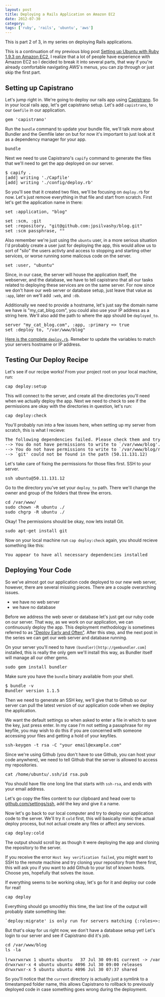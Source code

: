 ```yaml
---
layout: post
title: Deploying a Rails Application on Amazon EC2
date: 2012-07-30
category:
tags: ['ruby', 'rails', 'ubuntu', 'aws']
---
```


<div class='callout'>
	This is part 2 of 3, in my series on deploying Rails applications.
</div>

This is a continuation of my previous blog post [Setting up Ubuntu with Ruby 1.9.3 on Amazon EC2](/posts/setting-up-ubuntu-with-ruby-193-on-amazon-ec2/), I realize that a lot of people have experience with Amazon EC2 so I decided to break it into several parts, that way if you're already comfortable navigating AWS's menus, you can zip through or just skip the first part.

## Setting up Capistrano

Let's jump right in. We're going to deploy our rails app using [Capistrano](https://github.com/capistrano/capistrano). So in your local rails app, let's get capistrano setup. Let's add `capistrano`, to our `Gemfile` in our application.

<pre class="prettyprint lang-ruby">
gem 'capistrano'
</pre>

Run the `bundle` command to update your bundle file, we'll talk more about Bundler and the Gemfile later on but for now it's important to just look at it as a dependency manager for your app.

<pre>
bundle
</pre>

Next we need to use Capistrano's `capify` command to generate the files that we'll need to get the app deployed on our server.

<pre>
$ capify .
[add] writing './Capfile'
[add] writing './config/deploy.rb'
</pre>

So you'll see that it created two files, we'll be focusing on `deploy.rb` for now. Let's just remove everything in that file and start from scratch. First let's get the application name in there:

<pre class="prettyprint lang-ruby">
set :application, "blog"
</pre>

<pre class="prettyprint lang-ruby">
set :scm, :git
set :repository, "git@github.com:jpsilvashy/blog.git"
set :scm_passphrase, ""
</pre>

Also remember we're just using the `ubuntu` user, in a more serious situation I'd probably create a user just for deploying the app, this would allow us to sort of "silo" the users activty and access to stopping and starting other services, or worse running some malicous code on the server.

<pre class="prettyprint lang-ruby">
set :user, "ubuntu"
</pre>

Since, in our case, the server will house the application itself, the webserver, and the database, we have to tell capistrano that all our tasks related to deploying these services are on the same server. For now since we don't have our web server or database setup, just leave that value as `:app`, later on we'll add `:web`, and `:db`.

Additionally we need to provide a hostname, let's just say the domain name we have is "my_cat_blog.com", you could also use your IP address as a string here. We'll also add the path to where the app should be `deployed_to`.

<pre class="prettyprint lang-ruby">
server "my_cat_blog.com", :app, :primary => true
set :deploy_to, "/var/www/blog"
</pre>

[Here is the complete `deploy.rb`](https://gist.github.com/3205604). Remeber to update the variables to match your servers hostname or IP address.

## Testing Our Deploy Recipe

Let's see if our recipe works! From your project root on your local machine, run:

<pre>
cap deploy:setup
</pre>

This will connect to the server, and create all the directories you'll need when we actually deploy the app. Next we need to check to see if the permissions are okay with the directories in question, let's run:

<pre>
cap deploy:check
</pre>

You'll probably run into a few issues here, when setting up my server from scratch, this is what I recieve:

<pre>
The following dependencies failed. Please check them and try again:
--> You do not have permissions to write to `/var/www/blog'. (50.11.131.12)
--> You do not have permissions to write to `/var/www/blog/releases'. (50.11.131.12)
--> `git' could not be found in the path (50.11.131.12)
</pre>

Let's take care of fixing the permissions for those files first. SSH to your server.

<pre>
ssh ubuntu@50.11.131.12
</pre>

Go to the directory you've set your `deploy_to` path. There we'll change the owner and group of the folders that threw the errors.

<pre>
cd /var/www/
sudo chown -R ubuntu ./
sudo chgrp -R ubuntu ./
</pre>

Okay! The permissions should be okay, now lets install Git.

<pre>
sudo apt-get install git
</pre>

Now on your local machine run `cap deploy:check` again, you should recieve something like this:

<pre>
You appear to have all necessary dependencies installed
</pre>

## Deploying Your Code

So we've almost got our application code deployed to our new web server, however, there are several missing pieces. There are a couple overarching issues.

- we have no web server
- we have no database

Before we address the web sever or database let's just get our ruby code on our server. That way, as we work on our application, we can continuously deploy the app. This deployment methodology is sometimes referred to as ["Deploy Early and Often"](http://programmer.97things.oreilly.com/wiki/index.php/Deploy_Early_and_Often). After this step, and the next post in the series we can get our web server and database running.

On your server you'll need to have `(bundler)[http://gembundler.com]` installed, this is really the only gem we'll install this way, as Bundler itself will manage all our other gems.

<pre>
sudo gem install bundler
</pre>

Make sure you have the `bundle` binary available from your shell.

<pre>
$ bundle -v
Bundler version 1.1.5
</pre>

Then we need to generate an SSH key, we'll give that to Github so our server can pull the latest version of our application code when we deploy the application.

We want the default settings so when asked to enter a file in which to save the key, just press enter. In my case I'm not setting a passphrase for my keyfile, you may wish to do this if you are concerned with someone accessing your files and getting a hold of your keyfiles.

<pre>
ssh-keygen -t rsa -C "your_email@example.com"
</pre>

Since we're using Github (you don't have to use Github, you can host your code anywhere), we need to tell Github that the server is allowed to access my repositories.

<pre>
cat /home/ubuntu/.ssh/id_rsa.pub
</pre>

You should have file one long line that starts with `ssh-rsa`, and ends with your email address.

Let's go copy the files content to our clipboard and head over to [github.com/settings/ssh](https://github.com/settings/ssh), add the key and give it a name.

Now let's go back to our local computer and try to deploy our application code to the server. We'll try it `cold` first, this will basically mimic the actual deploy process, but not actual create any files or affect any services.

<pre>
cap deploy:cold
</pre>

The output should scroll by as though it were deploying the app and cloning the repository to the server.

<div class="callout tip">
	If you receive the error <code>Host key verification failed</code>, you might want to SSH to the remote machine and try cloning your repository from there first, this will ask you if you want to add Github to your list of known hosts. Choose yes, hopefully that solves the issue.
</div>

If everything seems to be working okay, let's go for it and deploy our code for real!

<pre>
cap deploy
</pre>

Everything should go smoothly this time, the last line of the output will probably state something like:

<pre>
`deploy:migrate' is only run for servers matching {:roles=>:db, :only=>{:primary=>true}}, but no servers matched
</pre>

But that's okay for us right now, we don't have a database setup yet! Let's login to our server and see if Capistrano did it's job.

<pre>
cd /var/www/blog
ls -la

lrwxrwxrwx 1 ubuntu ubuntu   37 Jul 30 09:01 current -> /var/www/blog/releases/20120730090056
drwxrwxr-x 4 ubuntu ubuntu 4096 Jul 30 09:00 releases
drwxrwxr-x 5 ubuntu ubuntu 4096 Jul 30 07:37 shared
</pre>

So you'll notice that the `current` directory is actually just a symlink to a timestamped folder name, this allows Capistrano to rollback to previously deployed code in case something goes wrong during the deployment.
